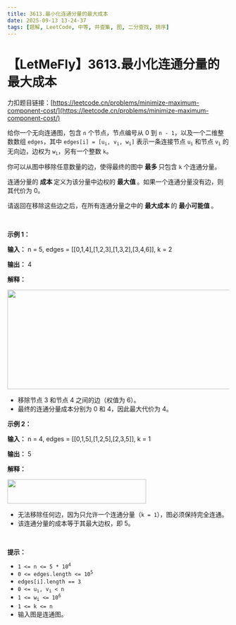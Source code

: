 ```yaml
---
title: 3613.最小化连通分量的最大成本
date: 2025-09-13 13-24-37
tags: [题解, LeetCode, 中等, 并查集, 图, 二分查找, 排序]
---
```


# 【LetMeFly】3613.最小化连通分量的最大成本

力扣题目链接：[https://leetcode.cn/problems/minimize-maximum-component-cost/](https://leetcode.cn/problems/minimize-maximum-component-cost/)

<p data-end="331" data-start="85">给你一个无向连通图，包含 <code data-end="137" data-start="134">n</code> 个节点，节点编号从 0 到 <code data-end="171" data-start="164">n - 1</code>，以及一个二维整数数组 <code data-end="202" data-start="195">edges</code>，其中 <code data-end="234" data-start="209">edges[i] = [u<sub>i</sub>, v<sub>i</sub>, w<sub>i</sub>]</code> 表示一条连接节点 <code data-end="279" data-start="275">u<sub>i</sub></code> 和节点 <code data-end="293" data-start="289">v<sub>i</sub></code> 的无向边，边权为 <code data-end="310" data-start="306">w<sub>i</sub></code>，另有一个整数 <code data-end="330" data-start="327">k</code>。</p>

<p data-end="461" data-start="333">你可以从图中移除任意数量的边，使得最终的图中&nbsp;<strong>最多&nbsp;</strong>只包含 <code data-end="439" data-start="436">k</code> 个连通分量。</p>

<p data-end="589" data-start="463">连通分量的 <strong>成本&nbsp;</strong>定义为该分量中边权的&nbsp;<strong>最大值&nbsp;</strong>。如果一个连通分量没有边，则其代价为 0。</p>

<p data-end="760" data-start="661">请返回在移除这些边之后，在所有连通分量之中的&nbsp;<strong>最大成本&nbsp;</strong>的&nbsp;<strong>最小可能值&nbsp;</strong>。</p>

<p>&nbsp;</p>

<p><strong class="example">示例 1：</strong></p>

<div class="example-block">
<p><strong>输入：</strong> <span class="example-io">n = 5, edges = [[0,1,4],[1,2,3],[1,3,2],[3,4,6]], k = 2</span></p>

<p><strong>输出：</strong> <span class="example-io">4</span></p>

<p><strong>解释：</strong></p>

<p><img alt="" src="https://assets.leetcode.com/uploads/2025/04/19/minimizemaximumm.jpg" style="width: 535px; height: 225px;" /></p>

<ul>
	<li data-end="1070" data-start="1021">移除节点 3 和节点 4 之间的边（权值为 6）。</li>
	<li data-end="1141" data-start="1073">最终的连通分量成本分别为 0 和 4，因此最大代价为 4。</li>
</ul>
</div>

<p><strong class="example">示例 2：</strong></p>

<div class="example-block">
<p><strong>输入：</strong> <span class="example-io">n = 4, edges = [[0,1,5],[1,2,5],[2,3,5]], k = 1</span></p>

<p><strong>输出：</strong> <span class="example-io">5</span></p>

<p><strong>解释：</strong></p>

<p><img alt="" src="https://assets.leetcode.com/uploads/2025/04/19/minmax2.jpg" style="width: 315px; height: 55px;" /></p>

<ul>
	<li data-end="1315" data-start="1251">无法移除任何边，因为只允许一个连通分量（<code>k = 1</code>），图必须保持完全连通。</li>
	<li data-end="1389" data-start="1318">该连通分量的成本等于其最大边权，即 5。</li>
</ul>
</div>

<p>&nbsp;</p>

<p><strong>提示：</strong></p>

<ul>
	<li><code>1 &lt;= n &lt;= 5 * 10<sup>4</sup></code></li>
	<li><code>0 &lt;= edges.length &lt;= 10<sup>5</sup></code></li>
	<li><code>edges[i].length == 3</code></li>
	<li><code>0 &lt;= u<sub>i</sub>, v<sub>i</sub> &lt; n</code></li>
	<li><code>1 &lt;= w<sub>i</sub> &lt;= 10<sup>6</sup></code></li>
	<li><code>1 &lt;= k &lt;= n</code></li>
	<li>输入图是连通图。</li>
</ul>


    